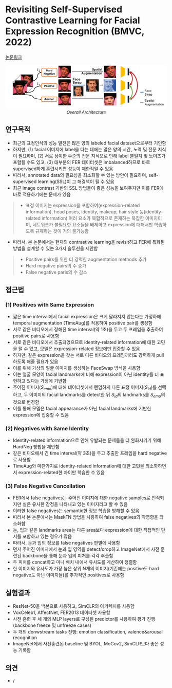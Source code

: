 # Revisiting Self-Supervised Contrastive Learning for Facial Expression Recognition (BMVC, 2022)

[논문링크](https://arxiv.org/abs/2210.03853)

<p align="center">
    <img width="600" alt='fig1' src="./img/13_17_01.png?raw=true"></br>
    <em><font size=2>Overall Architecture</font></em>
</p>

## 연구목적
- 최근의 표정인식의 성능 발전은 많은 양의 labeled facial dataset으로부터 기인함
- 하지만, (1) facial 이미지에 label을 다는 데에는 많은 양의 시간, 노력 및 전문 지식이 필요하며, (2) 서로 상이한 수준의 전문 지식으로 인해 label 불일치 및 노이즈가 포함될 수도 있고, (3) 대부분의 FER 데이터셋은 imbalanced하므로 바로 supervised하게 훈련시키면 성능이 제한적일 수 있음
- 따라서, annotated data의 필요성을 최소화할 수 있는 방안이 필요하며, self-supervised learning(SSL)이 그 해결책이 될 수 있음
- 최근 image contrast 기반의 SSL 방법들이 좋은 성능을 보여주지만 이를 FER에 바로 적용하기에는 문제가 있음
> - 표정 이미지는 expression을 포함하여(expression-related information), head poses, identity, makeup, hair style 등(identity-related information) 여러 요소가 복합적으로 존재하는 복잡한 이미지이며, 네트워크가 불필요한 요소들을 배제하고 expression에 대해서만 학습하도록 규제하는 것이 거의 불가능함
- 따라서, 본 논문에서는 현재의 contrastive learning을 revisit하고 FER에 특화된 방법을 설계할 수 있는 3가지 솔루션을 제안함
> - Positive pairs를 위한 더 강력한 augmentation methods 추가
> - Hard negative pairs의 수 증가
> - False negative paris의 수 감소

## 접근법
### (1) Positives with Same Expression
- 짧은 time interval에서 facial expression은 크게 달라지지 않는다는 가정하에 temporal augmentation (TimeAug)를 적용하여 positive pair를 생성함
- 서로 같은 비디오에서 정해진 time interval(약 1초)을 두고 두 프레임을 추출하여 positive pairs로 사용함
- 서로 같은 비디오에서 추출되었으므로 identity-related information에 대한 고민을 덜 수 있고, 모델은 expression-related 정보에만 집중할 수 있음
- 하지만, 같은 expression을 갖는 서로 다른 비디오의 프레임끼리도 강력하게 pull하도록 해줄 필요가 있음
- 이를 위해 가상의 얼굴 이미지를 생성하는 FaceSwap 방식을 사용함
- 이는 얼굴 모양이 facial landmarks에 비해 expression이 아닌 identity를 더 표현하고 있다는 가정에 기반함
- 주어진 이미지($S_{emo}$)에 대해 데이터셋에서 랜덤하게 다른 표정 이미지($S_{id}$)를 선택하고, 두 이미지의 facial landmarks를 detect한 뒤 $S_{id}$의 landmarks를 $S_{emo}$의 것으로 변경함
- 이를 통해 모델은 facial appearance가 아닌 facial landmarks에 기반한 expression에 집중할 수 있음

### (2) Negatives with Same Identity
- Identity-related information으로 인해 유발되는 문제들을 더 완화시키기 위해 HardNeg 방법을 제안함
- 같은 비디오에서 긴 time interval(약 3초)을 두고 추출한 프레임을 hard negative로 사용함
- TimeAug와 마찬가지로 identity-related information에 대한 고민을 최소화하면서 expression-related한 차이만 학습한 수 있음

### (3) False Negative Cancellation
- FER에서 false negatives는 주어진 이미지에 대한 negative samples로 인식되지만 실은 유사한 감정을 나타내고 있는 이미지라고 할 수 있음
- 이러한 false negatives는 semantic한 정보 학습을 방해할 수 있음
- 따라서 본 논문에서는 MaskFN 방법을 사용하여 false negatives의 악영향을 최소화함
- 눈, 입과 같은 landmarks area는 다른 area보다 expression에 대한 직접적인 단서를 포함하고 있는 경우가 많음
- 따라서, 눈과 입의 정보를 false negatives 판별에 사용함
- 먼저 주어진 이미지에서 눈과 입 영역을 detect/crop하고 ImageNet에서 사전 훈련된 backbone을 통해 눈과 입의 피처를 각각 추출함
- 두 피처를 concat하고 미니 배치 내에서 유사도를 계산하여 정렬함
- 한 이미지와 유사도가 가장 높은 상위 N개의 이미지(기존에는 positive도 hard negative도 아닌 이미지들)를 추가적인 positives로 사용함

## 실험결과
- ResNet-50을 백본으로 사용하고, SimCLR의 아키텍처를 사용함 
- VoxCeleb1, AffectNet, FER2013 데이터셋 사용함
- 사전 훈련 후 세 개의 MLP layers로 구성된 predictor를 사용하여 평가 진행 (backbone freeze 및 unfreeze cases)
- 두 개의 donwstream tasks 진행: emotion classification, valence&arousal recognition
- ImageNet에서 사전훈련된 baseline 및 BYOL, MoCov2, SimCLR보다 좋은 성능 기록함

## 의견
- /